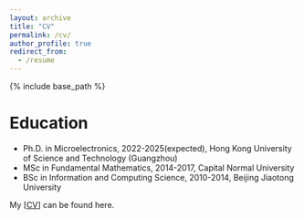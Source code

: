 ```yaml
---
layout: archive
title: "CV"
permalink: /cv/
author_profile: true
redirect_from:
  - /resume
---
```


{% include base_path %}

Education
======
* Ph.D. in Microelectronics, 2022-2025(expected), Hong Kong University of Science and Technology (Guangzhou)
* MSc in Fundamental Mathematics, 2014-2017, Capital Normal University
* BSc in Information and Computing Science, 2010-2014, Beijing Jiaotong University

My [[CV](http://zlwu92.github.io/files/CV.pdf)] can be found here.
